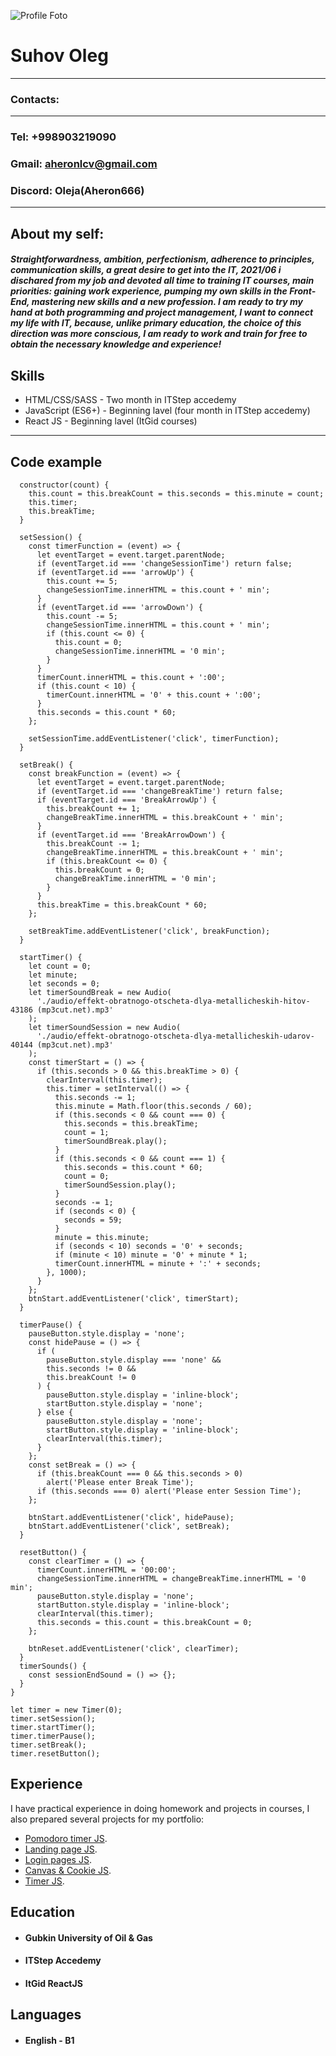 ![Profile Foto](./img/565940248.jpg)

# Suhov Oleg

***

### Contacts: 

***

### Tel: +998903219090
### Gmail: aheronlcv@gmail.com
### Discord: Oleja(Aheron666)

***

## About my self:

##### Straightforwardness, ambition, perfectionism, adherence to principles, communication skills, a great desire to get into the IT, 2021/06 i dischared from my job and devoted all time to training IT courses, main priorities: gaining work experience, pumping my own skills in the Front-End, mastering new skills and a new profession. I am ready to try my hand at both programming and project management, I want to connect my life with IT, because, unlike primary education, the choice of this direction was more conscious, I am ready to work and train for free to obtain the necessary knowledge and experience!
## Skills

- HTML/CSS/SASS  - Two month in ITStep accedemy
- JavaScript (ES6+) - Beginning lavel (four month in ITStep accedemy)
- React JS - Beginning lavel (ItGid courses)

*** 

## Code example

```class Timer {
  constructor(count) {
    this.count = this.breakCount = this.seconds = this.minute = count;
    this.timer;
    this.breakTime;
  }

  setSession() {
    const timerFunction = (event) => {
      let eventTarget = event.target.parentNode;
      if (eventTarget.id === 'changeSessionTime') return false;
      if (eventTarget.id === 'arrowUp') {
        this.count += 5;
        changeSessionTime.innerHTML = this.count + ' min';
      }
      if (eventTarget.id === 'arrowDown') {
        this.count -= 5;
        changeSessionTime.innerHTML = this.count + ' min';
        if (this.count <= 0) {
          this.count = 0;
          changeSessionTime.innerHTML = '0 min';
        }
      }
      timerCount.innerHTML = this.count + ':00';
      if (this.count < 10) {
        timerCount.innerHTML = '0' + this.count + ':00';
      }
      this.seconds = this.count * 60;
    };

    setSessionTime.addEventListener('click', timerFunction);
  }

  setBreak() {
    const breakFunction = (event) => {
      let eventTarget = event.target.parentNode;
      if (eventTarget.id === 'changeBreakTime') return false;
      if (eventTarget.id === 'BreakArrowUp') {
        this.breakCount += 1;
        changeBreakTime.innerHTML = this.breakCount + ' min';
      }
      if (eventTarget.id === 'BreakArrowDown') {
        this.breakCount -= 1;
        changeBreakTime.innerHTML = this.breakCount + ' min';
        if (this.breakCount <= 0) {
          this.breakCount = 0;
          changeBreakTime.innerHTML = '0 min';
        }
      }
      this.breakTime = this.breakCount * 60;
    };

    setBreakTime.addEventListener('click', breakFunction);
  }

  startTimer() {
    let count = 0;
    let minute;
    let seconds = 0;
    let timerSoundBreak = new Audio(
      './audio/effekt-obratnogo-otscheta-dlya-metallicheskih-hitov-43186 (mp3cut.net).mp3'
    );
    let timerSoundSession = new Audio(
      './audio/effekt-obratnogo-otscheta-dlya-metallicheskih-udarov-40144 (mp3cut.net).mp3'
    );
    const timerStart = () => {
      if (this.seconds > 0 && this.breakTime > 0) {
        clearInterval(this.timer);
        this.timer = setInterval(() => {
          this.seconds -= 1;
          this.minute = Math.floor(this.seconds / 60);
          if (this.seconds < 0 && count === 0) {
            this.seconds = this.breakTime;
            count = 1;
            timerSoundBreak.play();
          }
          if (this.seconds < 0 && count === 1) {
            this.seconds = this.count * 60;
            count = 0;
            timerSoundSession.play();
          }
          seconds -= 1;
          if (seconds < 0) {
            seconds = 59;
          }
          minute = this.minute;
          if (seconds < 10) seconds = '0' + seconds;
          if (minute < 10) minute = '0' + minute * 1;
          timerCount.innerHTML = minute + ':' + seconds;
        }, 1000);
      }
    };
    btnStart.addEventListener('click', timerStart);
  }

  timerPause() {
    pauseButton.style.display = 'none';
    const hidePause = () => {
      if (
        pauseButton.style.display === 'none' &&
        this.seconds != 0 &&
        this.breakCount != 0
      ) {
        pauseButton.style.display = 'inline-block';
        startButton.style.display = 'none';
      } else {
        pauseButton.style.display = 'none';
        startButton.style.display = 'inline-block';
        clearInterval(this.timer);
      }
    };
    const setBreak = () => {
      if (this.breakCount === 0 && this.seconds > 0)
        alert('Please enter Break Time');
      if (this.seconds === 0) alert('Please enter Session Time');
    };

    btnStart.addEventListener('click', hidePause);
    btnStart.addEventListener('click', setBreak);
  }

  resetButton() {
    const clearTimer = () => {
      timerCount.innerHTML = '00:00';
      changeSessionTime.innerHTML = changeBreakTime.innerHTML = '0 min';
      pauseButton.style.display = 'none';
      startButton.style.display = 'inline-block';
      clearInterval(this.timer);
      this.seconds = this.count = this.breakCount = 0;
    };

    btnReset.addEventListener('click', clearTimer);
  }
  timerSounds() {
    const sessionEndSound = () => {};
  }
}

let timer = new Timer(0);
timer.setSession();
timer.startTimer();
timer.timerPause();
timer.setBreak();
timer.resetButton();
```

## Experience

I have practical experience in doing homework and projects in courses, I also prepared several projects for my portfolio:

- [Pomodoro timer JS](https://github.com/Aheron666/pomodoro-timer-js.git).
- [Landing page JS](https://github.com/Aheron666/Landing-page.git).
- [Login pages JS](https://github.com/Aheron666/Login-page.git).
- [Canvas & Cookie JS](https://github.com/Aheron666/Canvas-cookie-elements.git).
- [Timer JS](https://github.com/Aheron666/Timer-JS.git).

## Education

- #### Gubkin University of Oil & Gas
- #### ITStep Accedemy
- #### ItGid ReactJS

## Languages 

- #### English - B1





